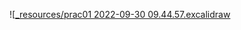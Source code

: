 ![[_resources/prac01 2022-09-30 09.44.57.excalidraw](_resources/prac01%202022-09-30%2009.44.57.excalidraw.md)